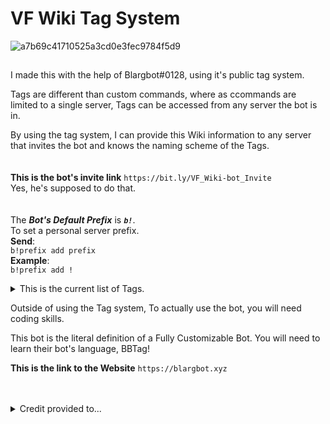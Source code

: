 # VF Wiki Tag System 

![a7b69c41710525a3cd0e3fec9784f5d9](https://user-images.githubusercontent.com/66041755/214806929-c93a9c4f-3be4-46ee-890e-5bd6f2188f24.png)

## 

I made this with the help of Blargbot#0128, using it's public tag system.

Tags are different than custom commands, where as ccommands are limited to a single server, Tags can be accessed from any server the bot is in.

By using the tag system, I can provide this Wiki information to any server that invites the bot and knows the naming scheme of the Tags.
<br><br><br>
__**This is the bot's invite link**__
```https://bit.ly/VF_Wiki-bot_Invite```<br>Yes, he's supposed to do that. 
<br><br><br>
The ***Bot's Default Prefix*** is ***`b!`***.<br>
To set a personal server prefix. 
<br>**Send**:<br>```b!prefix add prefix``` <br>**Example**:<br>
```b!prefix add !```
<br>
<details>
  <summary>This is the current list of Tags.</summary>
  <p <br>
<br>So the way this works is,<br>
We have the prefix `!`, <br>
Then a lowercase `t`, to define that we are looking for a Tag,<br>
No space in-between the `!` and the `t`.<br>
Space,<br>
`vf-` (obviously the name of the game.)<br>
Then the Tag Name, `fishinfo`.<br><br>So Example:<br> 
!t vf-fishinfo<br><br><br>
Tag List<br>
≠≠≠≠≠≠≠≠≠≠≠≠≠≠≠≠≠≠≠≠≠≠≠≠≠≠≠≠<br>
• vf-badges<br>
• vf-boats<br>
• vf-charms<br>
• vf-clans<br>
• vf-pets<br>
• vf-fishinfo, vf-fish1-6<br>
• vf-rodinfo, vf-rods1-6<br>
≠≠≠≠≠≠≠≠≠≠≠≠≠≠≠≠≠≠≠≠≠≠≠≠≠≠≠≠
  </p> 
</details>

Outside of using the Tag system, To actually use the bot, you will need coding skills.

This bot is the literal definition of a Fully Customizable Bot.
You will need to learn their bot's language, BBTag!

__**This is the link to the Website**__ 
```https://blargbot.xyz```
<br><br><br>

<details>
 <summary>Credit provided to...</summary>
 <p>
<details>
 <summary>💙 Colossus#0069</summary>
 <p>
For Material List & Data provided for<br>
• vf-fish1-6,<br>
• vf-rods1-6,<br>
• vf-boats,<br>
• vf-charms 
</p>
</details>

<details>
 <summary>💙 Placeholder</summary>
 <p>
For stuff and things 
</p>
</details>

<details>
 <summary>💙 Placeholder</summary>
 <p>
For stuff and things 
</p>
</details>

<details>
 <summary>💙 Placeholder</summary>
 <p>
For stuff and things 
</p>
</details>

<details>
 <summary>💙 Placeholder</summary>
 <p>
For stuff and things 
</p>
</details>
